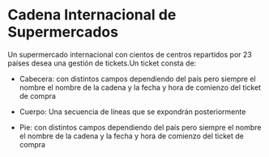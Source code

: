 # Cadena Internacional de Supermercados

Un supermercado internacional con cientos de centros repartidos por 23 países desea una gestión de tickets.Un ticket consta de:

* Cabecera: con distintos campos dependiendo del país pero siempre el nombre el nombre de la cadena y la fecha y hora 
de comienzo del ticket de compra

* Cuerpo:  Una secuencia de líneas que se expondrán posteriormente

* Pie: con distintos campos dependiendo del país pero siempre el nombre el nombre de la cadena y la fecha y hora de 
comienzo del ticket de compra





